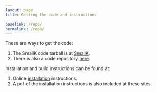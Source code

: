 ```yaml
---
layout: page
title: Getting the code and instructions

baselink: /repo/
permalink: /repo/
---
```


These are ways to get the code:

1. The SmallK code tarball is at [SmallK](https://github.com/smallk/smallk.github.io/tree/master/code).
2. There is also a code repository [here](https://github.com/smallk/smallk).

Installation and build instructions can be found at:

1. Online [installation](http://smallk.github.io/documentation/installation/) instructions.
2. A pdf of the installation instructions is also included at these sites.
